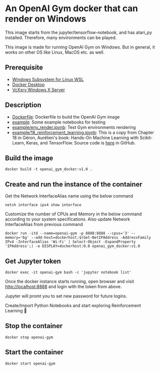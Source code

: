 # An OpenAI Gym docker that can render on Windows
This image starts from the jupyter/tensorflow-notebook, and has atari_py installed. Therefore, many environments can be played.

This image is made for running OpenAI Gym on Windows. But in general, it works on other OS like Linux, MacOS etc. as well.

## Prerequisite
* [Windows Subsystem for Linux WSL](https://docs.microsoft.com/en-us/windows/wsl/install)
* [Docker Desktop](https://www.docker.com/products/docker-desktop)
* [VcXsrv Windows X Server](https://sourceforge.net/projects/vcxsrv/)

## Description
* [Dockerfile](./Dockerfile): Dockerfile to build the OpenAI Gym image
* [example](./example): Some example notebooks for testing
* [example/env_render.ipynb](./example/env_render.ipynb): Test Gym environments rendering
* [example/18_reinforcement_learning.ipynb](./example/18_reinforcement_learning.ipynb): This is a copy from Chapter 18 in Géron, Aurélien's book: Hands-On Machine Learning with Scikit-Learn, Keras, and TensorFlow.  Source code is [here](https://github.com/ageron/handson-ml2/blob/master/18_reinforcement_learning.ipynb) in GitHub.

## Build the image
```
docker build -t openai_gym_docker:v1.0 .
```

## Create and run the instance of the container

Get the Network InterfaceAlias name using the below command
```
netsh interface ipv4 show interface
```

Customize the number of CPUs and Memory in the below command according to your system specifications. Also update Network InterfaceAlias from previous command
```
docker run -itd --name=openai-gym -p 8888:8888 --cpus='3' --memory='6g' --add-host=dockerhost:$(Get-NetIPAddress -AddressFamily IPv4 -InterfaceAlias 'Wi-Fi' | Select-Object -ExpandProperty 'IPAddress';) -e DISPLAY=dockerhost:0.0 openai_gym_docker:v1.0
```

## Get Jupyter token
```
docker exec -it openai-gym bash -c 'jupyter notebook list'
```

Once the docker instance starts running, open browser and visit [http://localhost:8888](http://localhost:8888) and login with the token from above.

Jupyter will promt you to set new password for future logins.

Create/Import Python Notebooks and start exploring Reinforcement Learning 🤖

## Stop the container
```
docker stop openai-gym
```

## Start the container
```
docker start openai-gym
```